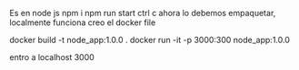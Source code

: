 Es en node js
npm i
npm run start
ctrl c
ahora lo debemos empaquetar, localmente funciona
creo el docker file

docker build -t node_app:1.0.0 .
docker run -it -p 3000:300 node_app:1.0.0

entro a localhost 3000